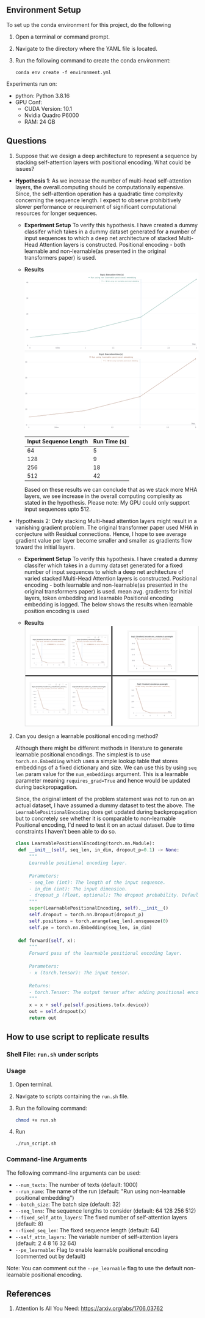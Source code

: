 ## Environment Setup

To set up the conda environment for this project, do the following

1. Open a terminal or command prompt.

2. Navigate to the directory where the YAML file is located.

3. Run the following command to create the conda environment:

   ```shell
   conda env create -f environment.yml
   ```

Experiments run on:

- python: Python 3.8.16
- GPU Conf:
  - CUDA Version: 10.1
  - Nvidia Quadro P6000
  - RAM: 24 GB

## Questions

1. Suppose that we design a deep architecture to represent a sequence by stacking self-attention layers with positional encoding. What could be issues?

- **Hypothesis 1**: As we increase the number of multi-head self-attention layers, the overall.computing should be computationally expensive. Since, the self-attention operation has a quadratic
  time complexity concerning the sequence length. I expect to observe prohibitively slower
  performance or requirement of significant computational resources for longer sequences.

  - **Experiment Setup** To verify this hypothesis. I have created a dummy classifer which takes in a dummy dataset
    generated for a number of input sequences to which a deep net architecture of stacked Multi-Head
    Attention layers is constructed. Positional encoding - both learnable and non-learnable(as presented in the original transformers paper) is used.

  - **Results**
    ![With Learnable Positional Encoding](./figs/using_default_pe_exp1_exec_time.png)
    ![With Non-Learnable Positional Encoding](./figs/using_learnable_pe_exp1_exec_time.png)

    | Input Sequence Length | Run Time (s) |
    | --------------------- | ------------ |
    | 64                    | 5            |
    | 128                   | 9            |
    | 256                   | 18           |
    | 512                   | 42           |

    Based on these results we can conclude that as we stack more MHA layers, we see increase in the overall computing complexity as stated in the hypothesis. Please note: My GPU could only support input sequences upto 512.

- Hypothesis 2: Only stacking Multi-head attention layers might result in a
  vanishing gradient problem. The original transformer paper used MHA in conjecture with
  Residual connections. Hence, I hope to see average gradient value per layer become smaller
  and smaller as gradients flow toward the initial layers.

  - **Experiment Setup** To verify this hypothesis. I have created a dummy classifer which takes in a dummy dataset generated for a fixed number of input sequences to which a deep net architecture of varied stacked Multi-Head Attention layers is constructed. Positional encoding - both learnable and non-learnable(as presented in the original transformers paper) is used. mean avg. gradients for initial layers, token embedding and learnable Positional encoding embedding is logged. The below shows the results when learnable position encoding is used

  - **Results**
    ![Gradients](./figs/hypothesis_2_learnable.png)

2. Can you design a learnable positional encoding method?

   Although there might be different methods in literature to generate learnable positional encodings. The simplest is to use `torch.nn.Embedding` which uses a simple lookup table that stores embeddings of a fixed dictionary and size. We can use this by using `seq len` param value for the `num_embeddings` argument. This is a learnable parameter meaning `requires_grad=True` and hence would be updated during backpropagation.

   Since, the original intent of the problem statement was not to run on an actual dataset, I have assumed a dummy dataset to test the above. The `LearnablePositionalEncoding` does get updated during backpropagation but to concretely see whether it is comparable to non-learnable Positional encoding, I'd need to test it on an actual dataset. Due to time constraints I haven't been able to do so.

   ```python
   class LearnablePositionalEncoding(torch.nn.Module):
    def __init__(self, seq_len, in_dim, dropout_p=0.1) -> None:
        """
        Learnable positional encoding layer.

        Parameters:
        - seq_len (int): The length of the input sequence.
        - in_dim (int): The input dimension.
        - dropout_p (float, optional): The dropout probability. Defaults to 0.1.
        """
        super(LearnablePositionalEncoding, self).__init__()
        self.dropout = torch.nn.Dropout(dropout_p)
        self.positions = torch.arange(seq_len).unsqueeze(0)
        self.pe = torch.nn.Embedding(seq_len, in_dim)

    def forward(self, x):
        """
        Forward pass of the learnable positional encoding layer.

        Parameters:
        - x (torch.Tensor): The input tensor.

        Returns:
        - torch.Tensor: The output tensor after adding positional encoding.
        """
        x = x + self.pe(self.positions.to(x.device))
        out = self.dropout(x)
        return out
   ```

## How to use script to replicate results

### Shell File: `run.sh` under scripts

### Usage

1. Open terminal.

2. Navigate to scripts containing the `run.sh` file.

3. Run the following command:

   ```bash
   chmod +x run.sh
   ```

4. Run

   ```bash
   ./run_script.sh
   ```

### Command-line Arguments

The following command-line arguments can be used:

- `--num_texts`: The number of texts (default: 1000)
- `--run_name`: The name of the run (default: "Run using non-learnable positional embedding")
- `--batch_size`: The batch size (default: 32)
- `--seq_lens`: The sequence lengths to consider (default: 64 128 256 512)
- `--fixed_self_attn_layers`: The fixed number of self-attention layers (default: 8)
- `--fixed_seq_len`: The fixed sequence length (default: 64)
- `--self_attn_layers`: The variable number of self-attention layers (default: 2 4 8 16 32 64)
- `--pe_learnable`: Flag to enable learnable positional encoding (commented out by default)

Note: You can comment out the `--pe_learnable` flag to use the default non-learnable positional encoding.

## References

1. Attention Is All You Need: https://arxiv.org/abs/1706.03762
